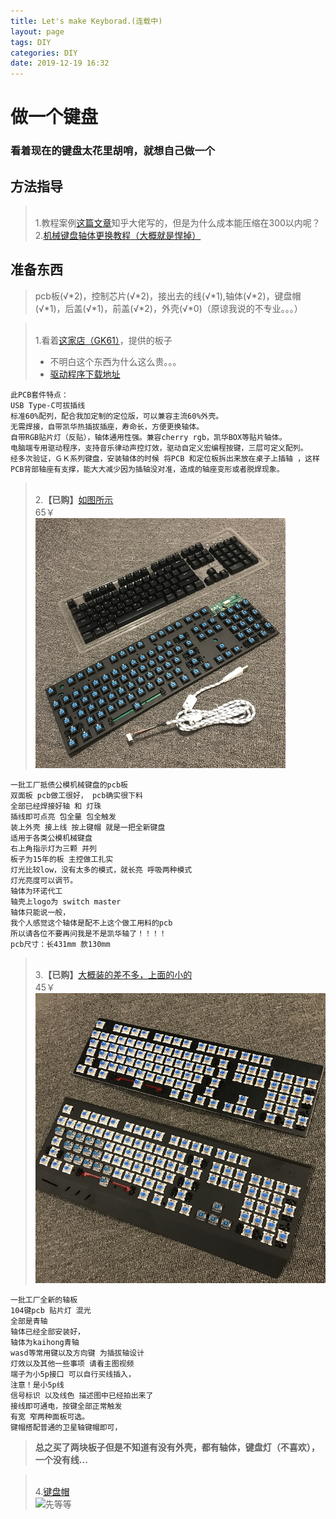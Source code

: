 ```yaml
---
title: Let's make Keyborad.(连载中)
layout: page
tags: DIY
categories: DIY
date: 2019-12-19 16:32
---
```

# __做一个键盘__
### 看着现在的键盘太花里胡哨，就想自己做一个
## 方法指导
> <br/>1.教程案例[这篇文章](https://zhuanlan.zhihu.com/p/30709293)知乎大佬写的，但是为什么成本能压缩在300以内呢？
> <br/>2.[机械键盘轴体更换教程（大概就是悍掉）](https://jingyan.baidu.com/article/4b07be3c4d424248b280f358.html)

## 准备东西
> pcb板(√*2)，控制芯片(√*2)，接出去的线(√*1),轴体(√*2)，键盘帽(√*1)，后盖(√*1)，前盖(√*2)，外壳(√*0)（原谅我说的不专业。。。）

> <br/>1.看着[这家店（GK61）](https://item.taobao.com/item.htm?spm=a230r.1.14.80.1d112601Cw2SeG&id=576501224972&ns=1&abbucket=11#detail)，提供的板子<br/>
> - 不明白这个东西为什么这么贵。。。
> - [驱动程序下载地址](http://gk61-drive.oss-cn-shenzhen.aliyuncs.com/gk61.exe)
```
此PCB套件特点：     
USB Type-C可拔插线
标准60%配列，配合我加定制的定位版，可以兼容主流60%外壳。
无需焊接，自带凯华热插拔插座，寿命长，方便更换轴体。
自带RGB贴片灯（反贴），轴体通用性强。兼容cherry rgb，凯华BOX等贴片轴体。
电脑端专用驱动程序，支持音乐律动声控灯效，驱动自定义宏编程按键，三层可定义配列。
经多次验证，ＧＫ系列键盘，安装轴体的时候 将PCB 和定位板拆出来放在桌子上插轴 ，这样PCB背部轴座有支撑，能大大减少因为插轴没对准，造成的轴座变形或者脱焊现象。
```

> <br/>2.<b>【已购】</b>[如图所示](https://item.taobao.com/item.htm?spm=a230r.1.14.22.69cf498eGMLV9H&id=595224664481&ns=1&abbucket=11#detail)
> <br/>65￥<br/><img src="/public/image/002.jpg" alt="65元"/>
```
一批工厂抵债公模机械键盘的pcb板
双面板 pcb做工很好， pcb确实很下料
全部已经焊接好轴 和 灯珠 
插线即可点亮 包全量 包全触发
装上外壳 接上线 按上键帽 就是一把全新键盘
适用于各类公模机械键盘
右上角指示灯为三颗 并列
板子为15年的板 主控做工扎实 
灯光比较low，没有太多的模式，就长亮 呼吸两种模式
灯光亮度可以调节。
轴体为环诺代工
轴壳上logo为 switch master
轴体只能说一般，
我个人感觉这个轴体是配不上这个做工用料的pcb
所以请各位不要再问我是不是凯华轴了！！！！
pcb尺寸：长431mm 款130mm
```

> <br/>3.<b>【已购】</b>[大概装的差不多，上面的小的](https://item.taobao.com/item.htm?spm=a1z09.2.0.0.bb7c2e8dH04CoU&id=607082157698&_u=j2qk6pe1dfb9)
> <br/>45￥<br/><img src="/public/image/003.jpg"/>
```
一批工厂全新的轴板
104键pcb 贴片灯 混光 
全部是青轴
轴体已经全部安装好，
轴体为kaihong青轴
wasd等常用键以及方向键 为插拔轴设计
灯效以及其他一些事项 请看主图视频
端子为小5p接口 可以自行买线插入，
注意！是小5p线
信号标识 以及线色 描述图中已经拍出来了
接线即可通电，按键全部正常触发
有宽 窄两种面板可选。
键帽搭配普通的卫星轴键帽即可，
```

> __总之买了两块板子但是不知道有没有外壳，都有轴体，键盘灯（不喜欢），一个没有线...__

> <br/>4.<b></b>[键盘帽](//)
> <br/><img src="/public/image/" alt="先等等"/>